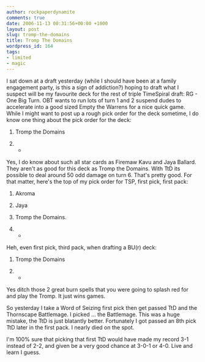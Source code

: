 ```yaml
---
author: rockpaperdynamite
comments: true
date: 2006-11-13 00:31:56+00:00 +1000
layout: post
slug: tromp-the-domains
title: Tromp The Domains
wordpress_id: 164
tags:
- limited
- magic
---
```


I sat down at a draft yesterday (while I should have been at a family engagement party, is this a sign of addiction?) hoping to draft what I suspect will be my favourite deck for the rest of triple TimeSpiral draft: RG - One Big Turn. OBT wants to run lots of turn 1 and 2 suspend dudes to accelerate into a good sized Empty the Warrens for a nice quick game. While I might want to post up a rough  pick order for the deck sometime, I do know one thing about the pick order for the deck:



	
  1. Tromp the Domains<!-- more -->

	
  2. *


Yes, I do know about such all star cards as Firemaw Kavu and Jaya Ballard. They aren't as good for this deck as Tromp the Domains. With TtD its possible to deal around 50 odd damage on turn 6. That's pretty good. For that matter, here's the top of my pick order for TSP, first pick, first pack:

	
  1. Akroma

	
  2. Jaya

	
  3. Tromp the Domains.

	
  4. *


Heh, even first pick, third pack, when drafting a BU(r) deck:

	
  1. Tromp the Domains

	
  2. *


Yes ditch those 2 great burn spells that you were going to splash red for and play the Tromp. It just wins games.

So yesterday I take a Word of Seizing first pick then get passed TtD and the Thornscape Battlemage. I picked ... the Battlemage. This was a huge mistake, the TtD is just blatantly better. Fortunately I got passed an 8th pick TtD later in the first pack. I nearly died on the spot.

I'm 100% sure that picking that first TtD would have made my record 3-1 instead of 2-2, and given be a very good chance at 3-0-1 or 4-0. Live and learn I guess.
